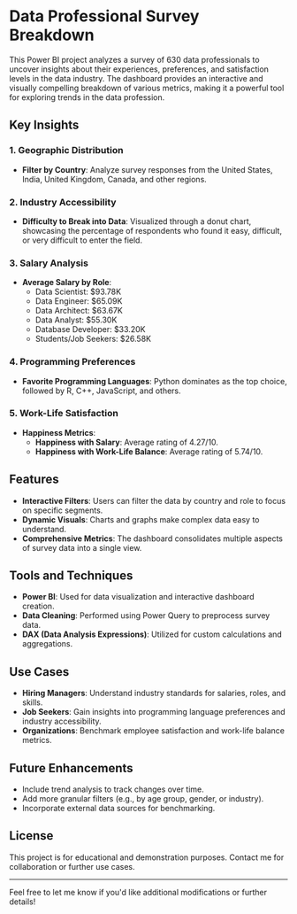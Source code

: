 # Data Professional Survey Breakdown

This Power BI project analyzes a survey of 630 data professionals to uncover insights about their experiences, preferences, and satisfaction levels in the data industry. The dashboard provides an interactive and visually compelling breakdown of various metrics, making it a powerful tool for exploring trends in the data profession.

## Key Insights

### 1. Geographic Distribution
- **Filter by Country**: Analyze survey responses from the United States, India, United Kingdom, Canada, and other regions.
  
### 2. Industry Accessibility
- **Difficulty to Break into Data**: Visualized through a donut chart, showcasing the percentage of respondents who found it easy, difficult, or very difficult to enter the field.

### 3. Salary Analysis
- **Average Salary by Role**:
  - Data Scientist: $93.78K
  - Data Engineer: $65.09K
  - Data Architect: $63.67K
  - Data Analyst: $55.30K
  - Database Developer: $33.20K
  - Students/Job Seekers: $26.58K

### 4. Programming Preferences
- **Favorite Programming Languages**: Python dominates as the top choice, followed by R, C++, JavaScript, and others.

### 5. Work-Life Satisfaction
- **Happiness Metrics**:
  - **Happiness with Salary**: Average rating of 4.27/10.
  - **Happiness with Work-Life Balance**: Average rating of 5.74/10.

## Features

- **Interactive Filters**: Users can filter the data by country and role to focus on specific segments.
- **Dynamic Visuals**: Charts and graphs make complex data easy to understand.
- **Comprehensive Metrics**: The dashboard consolidates multiple aspects of survey data into a single view.

## Tools and Techniques

- **Power BI**: Used for data visualization and interactive dashboard creation.
- **Data Cleaning**: Performed using Power Query to preprocess survey data.
- **DAX (Data Analysis Expressions)**: Utilized for custom calculations and aggregations.

## Use Cases

- **Hiring Managers**: Understand industry standards for salaries, roles, and skills.
- **Job Seekers**: Gain insights into programming language preferences and industry accessibility.
- **Organizations**: Benchmark employee satisfaction and work-life balance metrics.

## Future Enhancements

- Include trend analysis to track changes over time.
- Add more granular filters (e.g., by age group, gender, or industry).
- Incorporate external data sources for benchmarking.

## License

This project is for educational and demonstration purposes. Contact me for collaboration or further use cases.

---
Feel free to let me know if you'd like additional modifications or further details!

